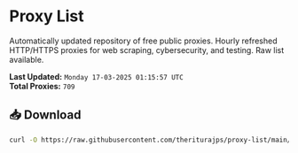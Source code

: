 # Proxy List

Automatically updated repository of free public proxies. Hourly refreshed HTTP/HTTPS proxies for web scraping, cybersecurity, and testing. Raw list available.

**Last Updated:** `Monday 17-03-2025 01:15:57 UTC`  
**Total Proxies:** `709`

## 📥 Download
```bash
curl -O https://raw.githubusercontent.com/theriturajps/proxy-list/main/proxies.txt
